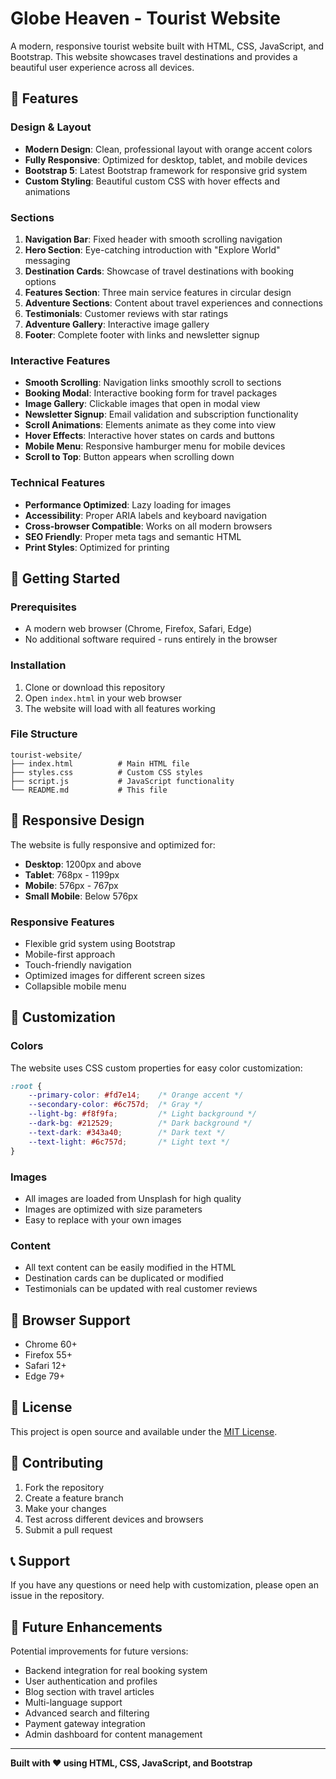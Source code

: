 # Globe Heaven - Tourist Website

A modern, responsive tourist website built with HTML, CSS, JavaScript, and Bootstrap. This website showcases travel destinations and provides a beautiful user experience across all devices.

## 🌟 Features

### Design & Layout
- **Modern Design**: Clean, professional layout with orange accent colors
- **Fully Responsive**: Optimized for desktop, tablet, and mobile devices
- **Bootstrap 5**: Latest Bootstrap framework for responsive grid system
- **Custom Styling**: Beautiful custom CSS with hover effects and animations

### Sections
1. **Navigation Bar**: Fixed header with smooth scrolling navigation
2. **Hero Section**: Eye-catching introduction with "Explore World" messaging
3. **Destination Cards**: Showcase of travel destinations with booking options
4. **Features Section**: Three main service features in circular design
5. **Adventure Sections**: Content about travel experiences and connections
6. **Testimonials**: Customer reviews with star ratings
7. **Adventure Gallery**: Interactive image gallery
8. **Footer**: Complete footer with links and newsletter signup

### Interactive Features
- **Smooth Scrolling**: Navigation links smoothly scroll to sections
- **Booking Modal**: Interactive booking form for travel packages
- **Image Gallery**: Clickable images that open in modal view
- **Newsletter Signup**: Email validation and subscription functionality
- **Scroll Animations**: Elements animate as they come into view
- **Hover Effects**: Interactive hover states on cards and buttons
- **Mobile Menu**: Responsive hamburger menu for mobile devices
- **Scroll to Top**: Button appears when scrolling down

### Technical Features
- **Performance Optimized**: Lazy loading for images
- **Accessibility**: Proper ARIA labels and keyboard navigation
- **Cross-browser Compatible**: Works on all modern browsers
- **SEO Friendly**: Proper meta tags and semantic HTML
- **Print Styles**: Optimized for printing

## 🚀 Getting Started

### Prerequisites
- A modern web browser (Chrome, Firefox, Safari, Edge)
- No additional software required - runs entirely in the browser

### Installation
1. Clone or download this repository
2. Open `index.html` in your web browser
3. The website will load with all features working

### File Structure
```
tourist-website/
├── index.html          # Main HTML file
├── styles.css          # Custom CSS styles
├── script.js           # JavaScript functionality
└── README.md           # This file
```

## 📱 Responsive Design

The website is fully responsive and optimized for:

- **Desktop**: 1200px and above
- **Tablet**: 768px - 1199px
- **Mobile**: 576px - 767px
- **Small Mobile**: Below 576px

### Responsive Features
- Flexible grid system using Bootstrap
- Mobile-first approach
- Touch-friendly navigation
- Optimized images for different screen sizes
- Collapsible mobile menu

## 🎨 Customization

### Colors
The website uses CSS custom properties for easy color customization:

```css
:root {
    --primary-color: #fd7e14;    /* Orange accent */
    --secondary-color: #6c757d;  /* Gray */
    --light-bg: #f8f9fa;         /* Light background */
    --dark-bg: #212529;          /* Dark background */
    --text-dark: #343a40;        /* Dark text */
    --text-light: #6c757d;       /* Light text */
}
```

### Images
- All images are loaded from Unsplash for high quality
- Images are optimized with size parameters
- Easy to replace with your own images

### Content
- All text content can be easily modified in the HTML
- Destination cards can be duplicated or modified
- Testimonials can be updated with real customer reviews

## 🔧 Browser Support

- Chrome 60+
- Firefox 55+
- Safari 12+
- Edge 79+

## 📄 License

This project is open source and available under the [MIT License](LICENSE).

## 🤝 Contributing

1. Fork the repository
2. Create a feature branch
3. Make your changes
4. Test across different devices and browsers
5. Submit a pull request

## 📞 Support

If you have any questions or need help with customization, please open an issue in the repository.

## 🎯 Future Enhancements

Potential improvements for future versions:
- Backend integration for real booking system
- User authentication and profiles
- Blog section with travel articles
- Multi-language support
- Advanced search and filtering
- Payment gateway integration
- Admin dashboard for content management

---

**Built with ❤️ using HTML, CSS, JavaScript, and Bootstrap** 